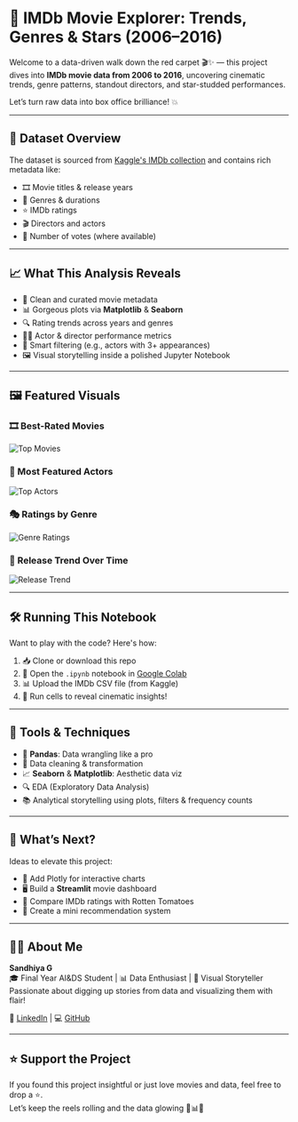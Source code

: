 # 🍿 IMDb Movie Explorer: Trends, Genres & Stars (2006–2016)

Welcome to a data-driven walk down the red carpet 🎬✨ — this project dives into **IMDb movie data from 2006 to 2016**, uncovering cinematic trends, genre patterns, standout directors, and star-studded performances.

Let’s turn raw data into box office brilliance! 💥

---

## 📂 Dataset Overview

The dataset is sourced from [Kaggle's IMDb collection](https://www.kaggle.com/datasets) and contains rich metadata like:
- 🎞️ Movie titles & release years  
- 📌 Genres & durations  
- ⭐ IMDb ratings  
- 🎬 Directors and actors  
- 🔢 Number of votes (where available)

---

## 📈 What This Analysis Reveals

- 🧹 Clean and curated movie metadata  
- 📊 Gorgeous plots via **Matplotlib** & **Seaborn**  
- 🔍 Rating trends across years and genres  
- 🧑‍🎤 Actor & director performance metrics  
- 🎯 Smart filtering (e.g., actors with 3+ appearances)  
- 🖼️ Visual storytelling inside a polished Jupyter Notebook  

---

## 🖼️ Featured Visuals

### 🎞️ Best-Rated Movies
![Top Movies](images/top_moviess.png)

### 👥 Most Featured Actors
![Top Actors](images/top_actors.png)

### 🎭 Ratings by Genre
![Genre Ratings](images/genre_ratings.png)

### 📆 Release Trend Over Time
![Release Trend](images/release_trend.png)

---

## 🛠️ Running This Notebook

Want to play with the code? Here's how:

1. 📥 Clone or download this repo  
2. 📂 Open the `.ipynb` notebook in [Google Colab](https://colab.research.google.com/)  
3. 📊 Upload the IMDb CSV file (from Kaggle)  
4. 🚀 Run cells to reveal cinematic insights!

---

## 🧠 Tools & Techniques

- 🐼 **Pandas**: Data wrangling like a pro  
- 🧹 Data cleaning & transformation  
- 📈 **Seaborn** & **Matplotlib**: Aesthetic data viz  
- 🔍 EDA (Exploratory Data Analysis)  
- 📚 Analytical storytelling using plots, filters & frequency counts

---

## 🔮 What’s Next?

Ideas to elevate this project:
- 🧠 Add Plotly for interactive charts  
- 🖥️ Build a **Streamlit** movie dashboard  
- 🍅 Compare IMDb ratings with Rotten Tomatoes  
- 🤖 Create a mini recommendation system

---

## 🙋‍♂️ About Me

**Sandhiya G**  
🎓 Final Year AI&DS Student | 📊 Data Enthusiast | 🎨 Visual Storyteller  
Passionate about digging up stories from data and visualizing them with flair!

🔗 [LinkedIn](https://www.linkedin.com/in/sandhiya-govind-4043382b8/) | 💻 [GitHub](https://github.com/sandhiyagovind)

---

## ⭐ Support the Project

If you found this project insightful or just love movies and data, feel free to drop a ⭐.  
Let’s keep the reels rolling and the data glowing 🎥📊🚀
